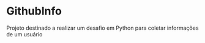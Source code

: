 # GithubInfo
Projeto destinado a realizar um desafio em Python para coletar informações de um usuário
